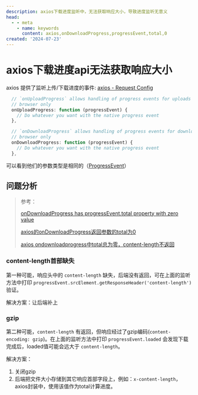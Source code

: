 ```yaml
---
description: axios下载进度监听中，无法获取响应大小，导致进度监听无意义
head:
  - - meta
    - name: keywords
      content: axios,onDownloadProgress,progressEvent,total,0
created: '2024-07-23'
---
```


# axios下载进度api无法获取响应大小 <Badge type="danger" text="BUG" />

axios 提供了监听上传/下载进度的事件: [axios - Request Config](https://axios-http.com/docs/req_config)

```javascript
  // `onUploadProgress` allows handling of progress events for uploads
  // browser only
  onUploadProgress: function (progressEvent) {
    // Do whatever you want with the native progress event
  },

  // `onDownloadProgress` allows handling of progress events for downloads
  // browser only
  onDownloadProgress: function (progressEvent) {
    // Do whatever you want with the native progress event
  },
```

可以看到他们的参数类型是相同的（[ProgressEvent](https://developer.mozilla.org/zh-CN/docs/Web/API/ProgressEvent)）

## 问题分析

> 参考：
>
> [onDownloadProgress has progressEvent.total property with zero value](https://github.com/axios/axios/issues/1591#issuecomment-431400903)
>
> [axios的onDownloadProgress返回参数的total为0](https://segmentfault.com/q/1010000021489598)
>
> [axios ondownloadprogress中total总为零，content-length不返回](https://www.cnblogs.com/kaibo520/p/15380988.html)

### content-length首部缺失

第一种可能，响应头中的 `content-length` 缺失，后端没有返回，可在上面的监听方法中打印 `progressEvent.srcElement.getResponseHeader('content-length')` 验证。

解决方案：让后端补上

### gzip

第二种可能，`content-length` 有返回，但响应经过了gzip编码(`content-encoding: gzip`)。在上面的监听方法中打印 `progressEvent.loaded` 会发现下载完成后，loaded值可能会远大于 `content-length`。

解决方案：

1. 关闭gzip
2. 后端把文件大小存储到其它响应首部字段上，例如：`x-content-length`，axios封装中，使用该值作为total计算进度。
